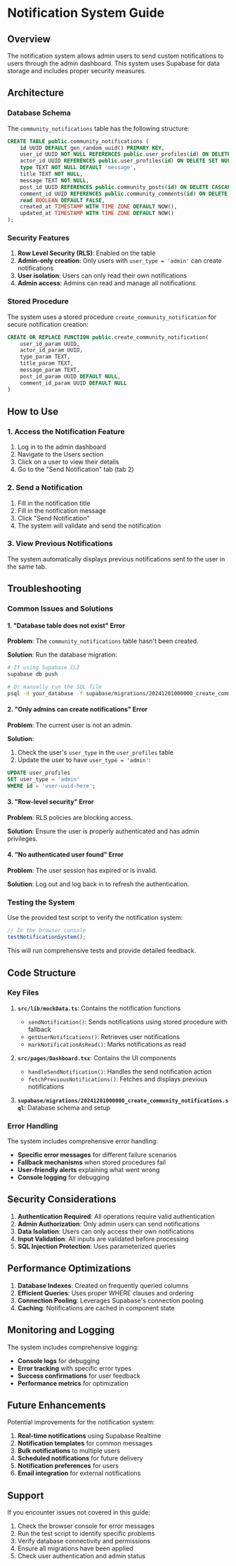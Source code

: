 # Notification System Guide

## Overview

The notification system allows admin users to send custom notifications to users through the admin dashboard. This system uses Supabase for data storage and includes proper security measures.

## Architecture

### Database Schema

The `community_notifications` table has the following structure:

```sql
CREATE TABLE public.community_notifications (
    id UUID DEFAULT gen_random_uuid() PRIMARY KEY,
    user_id UUID NOT NULL REFERENCES public.user_profiles(id) ON DELETE CASCADE,
    actor_id UUID REFERENCES public.user_profiles(id) ON DELETE SET NULL,
    type TEXT NOT NULL DEFAULT 'message',
    title TEXT NOT NULL,
    message TEXT NOT NULL,
    post_id UUID REFERENCES public.community_posts(id) ON DELETE CASCADE,
    comment_id UUID REFERENCES public.community_comments(id) ON DELETE CASCADE,
    read BOOLEAN DEFAULT FALSE,
    created_at TIMESTAMP WITH TIME ZONE DEFAULT NOW(),
    updated_at TIMESTAMP WITH TIME ZONE DEFAULT NOW()
);
```

### Security Features

1. **Row Level Security (RLS)**: Enabled on the table
2. **Admin-only creation**: Only users with `user_type = 'admin'` can create notifications
3. **User isolation**: Users can only read their own notifications
4. **Admin access**: Admins can read and manage all notifications

### Stored Procedure

The system uses a stored procedure `create_community_notification` for secure notification creation:

```sql
CREATE OR REPLACE FUNCTION public.create_community_notification(
    user_id_param UUID,
    actor_id_param UUID,
    type_param TEXT,
    title_param TEXT,
    message_param TEXT,
    post_id_param UUID DEFAULT NULL,
    comment_id_param UUID DEFAULT NULL
)
```

## How to Use

### 1. Access the Notification Feature

1. Log in to the admin dashboard
2. Navigate to the Users section
3. Click on a user to view their details
4. Go to the "Send Notification" tab (tab 2)

### 2. Send a Notification

1. Fill in the notification title
2. Fill in the notification message
3. Click "Send Notification"
4. The system will validate and send the notification

### 3. View Previous Notifications

The system automatically displays previous notifications sent to the user in the same tab.

## Troubleshooting

### Common Issues and Solutions

#### 1. "Database table does not exist" Error

**Problem**: The `community_notifications` table hasn't been created.

**Solution**: Run the database migration:
```bash
# If using Supabase CLI
supabase db push

# Or manually run the SQL file
psql -d your_database -f supabase/migrations/20241201000000_create_community_notifications.sql
```

#### 2. "Only admins can create notifications" Error

**Problem**: The current user is not an admin.

**Solution**: 
1. Check the user's `user_type` in the `user_profiles` table
2. Update the user to have `user_type = 'admin'`:
```sql
UPDATE user_profiles 
SET user_type = 'admin' 
WHERE id = 'user-uuid-here';
```

#### 3. "Row-level security" Error

**Problem**: RLS policies are blocking access.

**Solution**: Ensure the user is properly authenticated and has admin privileges.

#### 4. "No authenticated user found" Error

**Problem**: The user session has expired or is invalid.

**Solution**: Log out and log back in to refresh the authentication.

### Testing the System

Use the provided test script to verify the notification system:

```javascript
// In the browser console
testNotificationSystem();
```

This will run comprehensive tests and provide detailed feedback.

## Code Structure

### Key Files

1. **`src/lib/mockData.ts`**: Contains the notification functions
   - `sendNotification()`: Sends notifications using stored procedure with fallback
   - `getUserNotifications()`: Retrieves user notifications
   - `markNotificationAsRead()`: Marks notifications as read

2. **`src/pages/Dashboard.tsx`**: Contains the UI components
   - `handleSendNotification()`: Handles the send notification action
   - `fetchPreviousNotifications()`: Fetches and displays previous notifications

3. **`supabase/migrations/20241201000000_create_community_notifications.sql`**: Database schema and setup

### Error Handling

The system includes comprehensive error handling:

- **Specific error messages** for different failure scenarios
- **Fallback mechanisms** when stored procedures fail
- **User-friendly alerts** explaining what went wrong
- **Console logging** for debugging

## Security Considerations

1. **Authentication Required**: All operations require valid authentication
2. **Admin Authorization**: Only admin users can send notifications
3. **Data Isolation**: Users can only access their own notifications
4. **Input Validation**: All inputs are validated before processing
5. **SQL Injection Protection**: Uses parameterized queries

## Performance Optimizations

1. **Database Indexes**: Created on frequently queried columns
2. **Efficient Queries**: Uses proper WHERE clauses and ordering
3. **Connection Pooling**: Leverages Supabase's connection pooling
4. **Caching**: Notifications are cached in component state

## Monitoring and Logging

The system includes comprehensive logging:

- **Console logs** for debugging
- **Error tracking** with specific error types
- **Success confirmations** for user feedback
- **Performance metrics** for optimization

## Future Enhancements

Potential improvements for the notification system:

1. **Real-time notifications** using Supabase Realtime
2. **Notification templates** for common messages
3. **Bulk notifications** to multiple users
4. **Scheduled notifications** for future delivery
5. **Notification preferences** for users
6. **Email integration** for external notifications

## Support

If you encounter issues not covered in this guide:

1. Check the browser console for error messages
2. Run the test script to identify specific problems
3. Verify database connectivity and permissions
4. Ensure all migrations have been applied
5. Check user authentication and admin status 